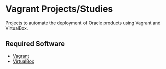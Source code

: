 # Vagrant Projects/Studies

Projects to automate the deployment of Oracle products using Vagrant and VirtualBox.

## Required Software

* [Vagrant](https://www.vagrantup.com/downloads.html)
* [VirtualBox](https://www.virtualbox.org/wiki/Downloads)